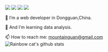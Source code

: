 ![](https://visitor-badge.glitch.me/badge?page_id=mountainguan)
[![](https://img.shields.io/badge/OS-Debian-a81d33?style=flat-square&logo=debian&logoColor=ffffff)](https://www.debian.org/)
[![](https://img.shields.io/badge/Php-777BB4?style=flat-square&logo=php&logoColor=ffffff)](https://php.net/)
[![](https://img.shields.io/badge/Python-3776AB?style=flat-square&logo=python&logoColor=ffffff)](https://www.python.org/)

<!--
**mountainguan/mountainguan** is a ✨ _special_ ✨ repository because its `README.md` (this file) appears on your GitHub profile.

Here are some ideas to get you started:

- 🔭 I’m currently working on ...
- 🌱 I’m currently learning ...
- 👯 I’m looking to collaborate on ...
- 🤔 I’m looking for help with ...
- 💬 Ask me about ...
- 📫 How to reach me: ...
- 😄 Pronouns: ...
- ⚡ Fun fact: ...
-->
🔭 I’m a web developer in Dongguan,China.

🤔 And I’m learning data analysis.

📫 How to reach me: mountainguan@gmail.com
![Rainbow cat's github stats](https://github-readme-stats.vercel.app/api?username=mountainguan&show_icons=true)

